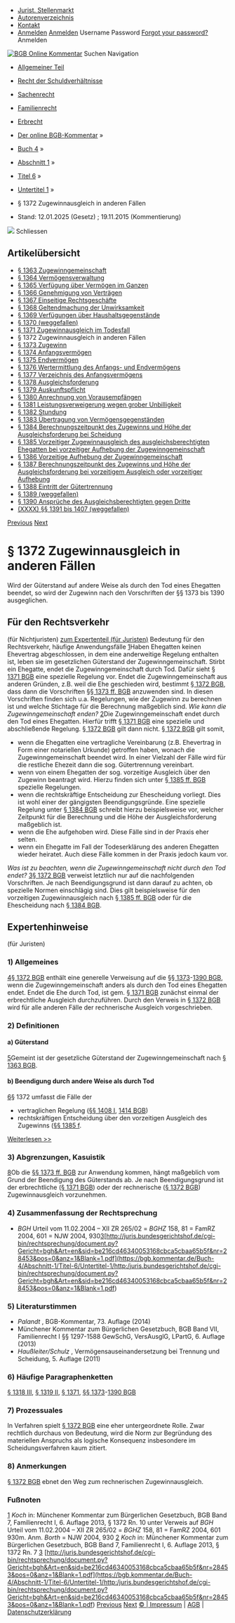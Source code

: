   * [Jurist. Stellenmarkt](https://bgb.kommentar.de/Buch-4/Abschnitt-1/Titel-6/Untertitel-1/</job-board> "Jurist. Stellenmarkt")
  * [Autorenverzeichnis](https://bgb.kommentar.de/Buch-4/Abschnitt-1/Titel-6/Untertitel-1/</Autorenverzeichnis> "Autorenverzeichnis")
  * [Kontakt](https://bgb.kommentar.de/Buch-4/Abschnitt-1/Titel-6/Untertitel-1/</Kontakt>)
  * [Anmelden](https://bgb.kommentar.de/Buch-4/Abschnitt-1/Titel-6/Untertitel-1/<#login> "show login form") [Anmelden](https://bgb.kommentar.de/Buch-4/Abschnitt-1/Titel-6/Untertitel-1/<#> "hide login form") Username Password
[Forgot your password?](https://bgb.kommentar.de/Buch-4/Abschnitt-1/Titel-6/Untertitel-1/</user/forgotpassword>) Anmelden 


[![BGB Online Kommentar](https://bgb.kommentar.de/extension/bgb/design/bgb/images/logo.png)](https://bgb.kommentar.de/Buch-4/Abschnitt-1/Titel-6/Untertitel-1/</> "BGB Online Kommentar")
Suchen
Navigation
  * [Allgemeiner Teil](https://bgb.kommentar.de/Buch-4/Abschnitt-1/Titel-6/Untertitel-1/</Buch-1>)
  * [Recht der Schuldverhältnisse](https://bgb.kommentar.de/Buch-4/Abschnitt-1/Titel-6/Untertitel-1/</Buch-2>)
  * [Sachenrecht](https://bgb.kommentar.de/Buch-4/Abschnitt-1/Titel-6/Untertitel-1/</Buch-3>)
  * [Familienrecht](https://bgb.kommentar.de/Buch-4/Abschnitt-1/Titel-6/Untertitel-1/</Buch-4>)
  * [Erbrecht](https://bgb.kommentar.de/Buch-4/Abschnitt-1/Titel-6/Untertitel-1/</Buch-5>)


  * [Der online BGB-Kommentar](https://bgb.kommentar.de/Buch-4/Abschnitt-1/Titel-6/Untertitel-1/</>) »
  * [Buch 4](https://bgb.kommentar.de/Buch-4/Abschnitt-1/Titel-6/Untertitel-1/</Buch-4>) »
  * [Abschnitt 1](https://bgb.kommentar.de/Buch-4/Abschnitt-1/Titel-6/Untertitel-1/</Buch-4/Abschnitt-1>) »
  * [Titel 6](https://bgb.kommentar.de/Buch-4/Abschnitt-1/Titel-6/Untertitel-1/</Buch-4/Abschnitt-1/Titel-6>) »
  * [Untertitel 1](https://bgb.kommentar.de/Buch-4/Abschnitt-1/Titel-6/Untertitel-1/</Buch-4/Abschnitt-1/Titel-6/Untertitel-1>) »
  * § 1372 Zugewinnausgleich in anderen Fällen 
  * Stand: 12.01.2025 (Gesetz) ; 19.11.2015 (Kommentierung) 


![](https://vg01.met.vgwort.de/na/1c9909529ead4f509072c06d9081a7d5)
Schliessen 
## Artikelübersicht
  * [ § 1363 Zugewinngemeinschaft ](https://bgb.kommentar.de/Buch-4/Abschnitt-1/Titel-6/Untertitel-1/</Buch-4/Abschnitt-1/Titel-6/Untertitel-1/Zugewinngemeinschaft>)
  * [ § 1364 Vermögensverwaltung ](https://bgb.kommentar.de/Buch-4/Abschnitt-1/Titel-6/Untertitel-1/</Buch-4/Abschnitt-1/Titel-6/Untertitel-1/Vermoegensverwaltung>)
  * [ § 1365 Verfügung über Vermögen im Ganzen ](https://bgb.kommentar.de/Buch-4/Abschnitt-1/Titel-6/Untertitel-1/</Buch-4/Abschnitt-1/Titel-6/Untertitel-1/Verfuegung-ueber-Vermoegen-im-Ganzen>)
  * [ § 1366 Genehmigung von Verträgen ](https://bgb.kommentar.de/Buch-4/Abschnitt-1/Titel-6/Untertitel-1/</Buch-4/Abschnitt-1/Titel-6/Untertitel-1/Genehmigung-von-Vertraegen>)
  * [ § 1367 Einseitige Rechtsgeschäfte ](https://bgb.kommentar.de/Buch-4/Abschnitt-1/Titel-6/Untertitel-1/</Buch-4/Abschnitt-1/Titel-6/Untertitel-1/Einseitige-Rechtsgeschaefte>)
  * [ § 1368 Geltendmachung der Unwirksamkeit ](https://bgb.kommentar.de/Buch-4/Abschnitt-1/Titel-6/Untertitel-1/</Buch-4/Abschnitt-1/Titel-6/Untertitel-1/Geltendmachung-der-Unwirksamkeit>)
  * [ § 1369 Verfügungen über Haushaltsgegenstände ](https://bgb.kommentar.de/Buch-4/Abschnitt-1/Titel-6/Untertitel-1/</Buch-4/Abschnitt-1/Titel-6/Untertitel-1/Verfuegungen-ueber-Haushaltsgegenstaende>)
  * [ § 1370 (weggefallen) ](https://bgb.kommentar.de/Buch-4/Abschnitt-1/Titel-6/Untertitel-1/</Buch-4/Abschnitt-1/Titel-6/Untertitel-1/weggefallen>)
  * [ § 1371 Zugewinnausgleich im Todesfall ](https://bgb.kommentar.de/Buch-4/Abschnitt-1/Titel-6/Untertitel-1/</Buch-4/Abschnitt-1/Titel-6/Untertitel-1/Zugewinnausgleich-im-Todesfall>)
  * § 1372 Zugewinnausgleich in anderen Fällen 
  * [ § 1373 Zugewinn ](https://bgb.kommentar.de/Buch-4/Abschnitt-1/Titel-6/Untertitel-1/</Buch-4/Abschnitt-1/Titel-6/Untertitel-1/Zugewinn>)
  * [ § 1374 Anfangsvermögen ](https://bgb.kommentar.de/Buch-4/Abschnitt-1/Titel-6/Untertitel-1/</Buch-4/Abschnitt-1/Titel-6/Untertitel-1/Anfangsvermoegen>)
  * [ § 1375 Endvermögen ](https://bgb.kommentar.de/Buch-4/Abschnitt-1/Titel-6/Untertitel-1/</Buch-4/Abschnitt-1/Titel-6/Untertitel-1/Endvermoegen>)
  * [ § 1376 Wertermittlung des Anfangs- und Endvermögens ](https://bgb.kommentar.de/Buch-4/Abschnitt-1/Titel-6/Untertitel-1/</Buch-4/Abschnitt-1/Titel-6/Untertitel-1/Wertermittlung-des-Anfangs-und-Endvermoegens>)
  * [ § 1377 Verzeichnis des Anfangsvermögens ](https://bgb.kommentar.de/Buch-4/Abschnitt-1/Titel-6/Untertitel-1/</Buch-4/Abschnitt-1/Titel-6/Untertitel-1/Verzeichnis-des-Anfangsvermoegens>)
  * [ § 1378 Ausgleichsforderung ](https://bgb.kommentar.de/Buch-4/Abschnitt-1/Titel-6/Untertitel-1/</Buch-4/Abschnitt-1/Titel-6/Untertitel-1/Ausgleichsforderung>)
  * [ § 1379 Auskunftspflicht ](https://bgb.kommentar.de/Buch-4/Abschnitt-1/Titel-6/Untertitel-1/</Buch-4/Abschnitt-1/Titel-6/Untertitel-1/Auskunftspflicht>)
  * [ § 1380 Anrechnung von Vorausempfängen ](https://bgb.kommentar.de/Buch-4/Abschnitt-1/Titel-6/Untertitel-1/</Buch-4/Abschnitt-1/Titel-6/Untertitel-1/Anrechnung-von-Vorausempfaengen>)
  * [ § 1381 Leistungsverweigerung wegen grober Unbilligkeit ](https://bgb.kommentar.de/Buch-4/Abschnitt-1/Titel-6/Untertitel-1/</Buch-4/Abschnitt-1/Titel-6/Untertitel-1/Leistungsverweigerung-wegen-grober-Unbilligkeit>)
  * [ § 1382 Stundung ](https://bgb.kommentar.de/Buch-4/Abschnitt-1/Titel-6/Untertitel-1/</Buch-4/Abschnitt-1/Titel-6/Untertitel-1/Stundung>)
  * [ § 1383 Übertragung von Vermögensgegenständen ](https://bgb.kommentar.de/Buch-4/Abschnitt-1/Titel-6/Untertitel-1/</Buch-4/Abschnitt-1/Titel-6/Untertitel-1/Uebertragung-von-Vermoegensgegenstaenden>)
  * [ § 1384 Berechnungszeitpunkt des Zugewinns und Höhe der Ausgleichsforderung bei Scheidung ](https://bgb.kommentar.de/Buch-4/Abschnitt-1/Titel-6/Untertitel-1/</Buch-4/Abschnitt-1/Titel-6/Untertitel-1/Berechnungszeitpunkt-des-Zugewinns-und-Hoehe-der-Ausgleichsforderung-bei-Scheidung>)
  * [ § 1385 Vorzeitiger Zugewinnausgleich des ausgleichsberechtigten Ehegatten bei vorzeitiger Aufhebung der Zugewinngemeinschaft ](https://bgb.kommentar.de/Buch-4/Abschnitt-1/Titel-6/Untertitel-1/</Buch-4/Abschnitt-1/Titel-6/Untertitel-1/Vorzeitiger-Zugewinnausgleich-des-ausgleichsberechtigten-Ehegatten-bei-vorzeitiger-Aufhebung-der-Zugewinngemeinschaft>)
  * [ § 1386 Vorzeitige Aufhebung der Zugewinngemeinschaft ](https://bgb.kommentar.de/Buch-4/Abschnitt-1/Titel-6/Untertitel-1/</Buch-4/Abschnitt-1/Titel-6/Untertitel-1/Vorzeitige-Aufhebung-der-Zugewinngemeinschaft>)
  * [ § 1387 Berechnungszeitpunkt des Zugewinns und Höhe der Ausgleichsforderung bei vorzeitigem Ausgleich oder vorzeitiger Aufhebung ](https://bgb.kommentar.de/Buch-4/Abschnitt-1/Titel-6/Untertitel-1/</Buch-4/Abschnitt-1/Titel-6/Untertitel-1/Berechnungszeitpunkt-des-Zugewinns-und-Hoehe-der-Ausgleichsforderung-bei-vorzeitigem-Ausgleich-oder-vorzeitiger-Aufhebung>)
  * [ § 1388 Eintritt der Gütertrennung ](https://bgb.kommentar.de/Buch-4/Abschnitt-1/Titel-6/Untertitel-1/</Buch-4/Abschnitt-1/Titel-6/Untertitel-1/Eintritt-der-Guetertrennung>)
  * [ § 1389 (weggefallen) ](https://bgb.kommentar.de/Buch-4/Abschnitt-1/Titel-6/Untertitel-1/</Buch-4/Abschnitt-1/Titel-6/Untertitel-1/weggefallen2>)
  * [ § 1390 Ansprüche des Ausgleichsberechtigten gegen Dritte ](https://bgb.kommentar.de/Buch-4/Abschnitt-1/Titel-6/Untertitel-1/</Buch-4/Abschnitt-1/Titel-6/Untertitel-1/Ansprueche-des-Ausgleichsberechtigten-gegen-Dritte>)
  * [ (XXXX) §§ 1391 bis 1407 (weggefallen) ](https://bgb.kommentar.de/Buch-4/Abschnitt-1/Titel-6/Untertitel-1/</Buch-4/Abschnitt-1/Titel-6/Untertitel-1/weggefallen3>)


[Previous](https://bgb.kommentar.de/Buch-4/Abschnitt-1/Titel-6/Untertitel-1/</Buch-4/Abschnitt-1/Titel-6/Untertitel-1/Zugewinnausgleich-im-Todesfall> "§ 1371 Zugewinnausgleich im Todesfall") [Next](https://bgb.kommentar.de/Buch-4/Abschnitt-1/Titel-6/Untertitel-1/</Buch-4/Abschnitt-1/Titel-6/Untertitel-1/Zugewinn> "§ 1373 Zugewinn")
# § 1372 Zugewinnausgleich in anderen Fällen
Wird der Güterstand auf andere Weise als durch den Tod eines Ehegatten beendet, so wird der Zugewinn nach den Vorschriften der §§ 1373 bis 1390 ausgeglichen.
## Für den Rechtsverkehr 
(für Nichtjuristen)
[zum Expertenteil (für Juristen)](https://bgb.kommentar.de/Buch-4/Abschnitt-1/Titel-6/Untertitel-1/<#expertenhinweise>)
Bedeutung für den Rechtsverkehr, häufige Anwendungsfälle
[1](https://bgb.kommentar.de/Buch-4/Abschnitt-1/Titel-6/Untertitel-1/<https:/bgb.kommentar.de/Buch-4/Abschnitt-1/Titel-6/Untertitel-1/Zugewinnausgleich-in-anderen-Faellen#1>)Haben Ehegatten keinen Ehevertrag abgeschlossen, in dem eine anderweitige Regelung enthalten ist, leben sie im gesetzlichen Güterstand der Zugewinngemeinschaft. Stirbt ein Ehegatte, endet die Zugewinngemeinschaft durch Tod. Dafür sieht [§ 1371 BGB](https://bgb.kommentar.de/Buch-4/Abschnitt-1/Titel-6/Untertitel-1/<http:/bgb.kommentar.de/Buch-4/Abschnitt-1/Titel-6/Untertitel-1/Zugewinnausgleich-im-Todesfall>) eine spezielle Regelung vor. Endet die Zugewinngemeinschaft aus anderen Gründen, z.B. weil die Ehe geschieden wird, bestimmt [§ 1372 BGB](https://bgb.kommentar.de/Buch-4/Abschnitt-1/Titel-6/Untertitel-1/</Buch-4/Abschnitt-1/Titel-6/Untertitel-1/Zugewinnausgleich-in-anderen-Faellen>), dass dann die Vorschriften [§§ 1373 ff. BGB](https://bgb.kommentar.de/Buch-4/Abschnitt-1/Titel-6/Untertitel-1/<http:/bgb.kommentar.de/Buch-4/Abschnitt-1/Titel-6/Untertitel-1/Zugewinn>) anzuwenden sind. In diesen Vorschriften finden sich u.a. Regelungen, wie der Zugewinn zu berechnen ist und welche Stichtage für die Berechnung maßgeblich sind. _Wie kann die Zugewinngemeinschaft enden?_
[2](https://bgb.kommentar.de/Buch-4/Abschnitt-1/Titel-6/Untertitel-1/<https:/bgb.kommentar.de/Buch-4/Abschnitt-1/Titel-6/Untertitel-1/Zugewinnausgleich-in-anderen-Faellen#2>)Die Zugewinngemeinschaft endet durch den Tod eines Ehegatten. Hierfür trifft [§ 1371 BGB](https://bgb.kommentar.de/Buch-4/Abschnitt-1/Titel-6/Untertitel-1/<http:/bgb.kommentar.de/Buch-4/Abschnitt-1/Titel-6/Untertitel-1/Zugewinnausgleich-im-Todesfall>) eine spezielle und abschließende Regelung. [§ 1372 BGB](https://bgb.kommentar.de/Buch-4/Abschnitt-1/Titel-6/Untertitel-1/</Buch-4/Abschnitt-1/Titel-6/Untertitel-1/Zugewinnausgleich-in-anderen-Faellen>) gilt dann nicht.
[§ 1372 BGB](https://bgb.kommentar.de/Buch-4/Abschnitt-1/Titel-6/Untertitel-1/</Buch-4/Abschnitt-1/Titel-6/Untertitel-1/Zugewinnausgleich-in-anderen-Faellen>) gilt somit, 
  * wenn die Ehegatten eine vertragliche Vereinbarung (z.B. Ehevertrag in Form einer notariellen Urkunde) getroffen haben, wonach die Zugewinngemeinschaft beendet wird. In einer Vielzahl der Fälle wird für die restliche Ehezeit dann die sog. Gütertrennung vereinbart. 
  * wenn von einem Ehegatten der sog. vorzeitige Ausgleich über den Zugewinn beantragt wird. Hierzu finden sich unter [§ 1385 ff. BGB](https://bgb.kommentar.de/Buch-4/Abschnitt-1/Titel-6/Untertitel-1/<http:/bgb.kommentar.de/Buch-4/Abschnitt-1/Titel-6/Untertitel-1/Vorzeitiger-Zugewinnausgleich-des-ausgleichsberechtigten-Ehegatten-bei-vorzeitiger-Aufhebung-der-Zugewinngemeinschaft?search=1385>) spezielle Regelungen.
  * wenn die rechtskräftige Entscheidung zur Ehescheidung vorliegt. Dies ist wohl einer der gängigsten Beendigungsgründe. Eine spezielle Regelung unter [§ 1384 BGB](https://bgb.kommentar.de/Buch-4/Abschnitt-1/Titel-6/Untertitel-1/<http:/bgb.kommentar.de/Buch-4/Abschnitt-1/Titel-6/Untertitel-1/Berechnungszeitpunkt-des-Zugewinns-und-Hoehe-der-Ausgleichsforderung-bei-Scheidung>) schreibt hierzu beispielsweise vor, welcher Zeitpunkt für die Berechnung und die Höhe der Ausgleichsforderung maßgeblich ist. 
  * wenn die Ehe aufgehoben wird. Diese Fälle sind in der Praxis eher selten. 
  * wenn ein Ehegatte im Fall der Todeserklärung des anderen Ehegatten wieder heiratet. Auch diese Fälle kommen in der Praxis jedoch kaum vor.


_Was ist zu beachten, wenn die Zugewinngemeinschaft nicht durch den Tod endet?_
[3](https://bgb.kommentar.de/Buch-4/Abschnitt-1/Titel-6/Untertitel-1/<https:/bgb.kommentar.de/Buch-4/Abschnitt-1/Titel-6/Untertitel-1/Zugewinnausgleich-in-anderen-Faellen#3>)[§ 1372 BGB](https://bgb.kommentar.de/Buch-4/Abschnitt-1/Titel-6/Untertitel-1/</Buch-4/Abschnitt-1/Titel-6/Untertitel-1/Zugewinnausgleich-in-anderen-Faellen>) verweist letztlich nur auf die nachfolgenden Vorschriften. Je nach Beendigungsgrund ist dann darauf zu achten, ob spezielle Normen einschlägig sind. Dies gilt beispielsweise für den vorzeitigen Zugewinnausgleich nach [§ 1385 ff. BGB](https://bgb.kommentar.de/Buch-4/Abschnitt-1/Titel-6/Untertitel-1/<http:/bgb.kommentar.de/Buch-4/Abschnitt-1/Titel-6/Untertitel-1/Vorzeitiger-Zugewinnausgleich-des-ausgleichsberechtigten-Ehegatten-bei-vorzeitiger-Aufhebung-der-Zugewinngemeinschaft>) oder für die Ehescheidung nach [§ 1384 BGB](https://bgb.kommentar.de/Buch-4/Abschnitt-1/Titel-6/Untertitel-1/<http:/bgb.kommentar.de/Buch-4/Abschnitt-1/Titel-6/Untertitel-1/Berechnungszeitpunkt-des-Zugewinns-und-Hoehe-der-Ausgleichsforderung-bei-Scheidung>).
## Expertenhinweise
(für Juristen)
### 1) Allgemeines
[4](https://bgb.kommentar.de/Buch-4/Abschnitt-1/Titel-6/Untertitel-1/<https:/bgb.kommentar.de/Buch-4/Abschnitt-1/Titel-6/Untertitel-1/Zugewinnausgleich-in-anderen-Faellen/Allgemeines#4>)[§ 1372 BGB](https://bgb.kommentar.de/Buch-4/Abschnitt-1/Titel-6/Untertitel-1/</Buch-4/Abschnitt-1/Titel-6/Untertitel-1/Zugewinnausgleich-in-anderen-Faellen>) enthält eine generelle Verweisung auf die [§§ 1373](https://bgb.kommentar.de/Buch-4/Abschnitt-1/Titel-6/Untertitel-1/<http:/bgb.kommentar.de/Buch-4/Abschnitt-1/Titel-6/Untertitel-1/Zugewinn>)-[1390 BGB](https://bgb.kommentar.de/Buch-4/Abschnitt-1/Titel-6/Untertitel-1/<http:/bgb.kommentar.de/Buch-4/Abschnitt-1/Titel-6/Untertitel-1/Ansprueche-des-Ausgleichsberechtigten-gegen-Dritte?search=1390>), wenn die Zugewinngemeinschaft anders als durch den Tod eines Ehegatten endet.
Endet die Ehe durch Tod, ist gem. [§ 1371 BGB](https://bgb.kommentar.de/Buch-4/Abschnitt-1/Titel-6/Untertitel-1/<http:/bgb.kommentar.de/Buch-4/Abschnitt-1/Titel-6/Untertitel-1/Zugewinnausgleich-im-Todesfall?search=1371>) zunächst einmal der erbrechtliche Ausgleich durchzuführen. Durch den Verweis in [§ 1372 BGB](https://bgb.kommentar.de/Buch-4/Abschnitt-1/Titel-6/Untertitel-1/</Buch-4/Abschnitt-1/Titel-6/Untertitel-1/Zugewinnausgleich-in-anderen-Faellen>) wird für alle anderen Fälle der rechnerische Ausgleich vorgeschrieben.
### 2) Definitionen
[](https://bgb.kommentar.de/Buch-4/Abschnitt-1/Titel-6/Untertitel-1/<https:/bgb.kommentar.de/Buch-4/Abschnitt-1/Titel-6/Untertitel-1/Zugewinnausgleich-in-anderen-Faellen/Definitionen#eztoc135497_0_0_7>)
#### a) Güterstand 
[5](https://bgb.kommentar.de/Buch-4/Abschnitt-1/Titel-6/Untertitel-1/<https:/bgb.kommentar.de/Buch-4/Abschnitt-1/Titel-6/Untertitel-1/Zugewinnausgleich-in-anderen-Faellen/Definitionen#5>)Gemeint ist der gesetzliche Güterstand der Zugewinngemeinschaft nach [§ 1363 BGB](https://bgb.kommentar.de/Buch-4/Abschnitt-1/Titel-6/Untertitel-1/<http:/bgb.kommentar.de/Buch-4/Abschnitt-1/Titel-6/Untertitel-1/Zugewinngemeinschaft?search=1363>). 
[](https://bgb.kommentar.de/Buch-4/Abschnitt-1/Titel-6/Untertitel-1/<https:/bgb.kommentar.de/Buch-4/Abschnitt-1/Titel-6/Untertitel-1/Zugewinnausgleich-in-anderen-Faellen/Definitionen#eztoc135497_0_0_8>)
#### b) Beendigung durch andere Weise als durch Tod 
[6](https://bgb.kommentar.de/Buch-4/Abschnitt-1/Titel-6/Untertitel-1/<https:/bgb.kommentar.de/Buch-4/Abschnitt-1/Titel-6/Untertitel-1/Zugewinnausgleich-in-anderen-Faellen/Definitionen#6>)§ 1372 umfasst die Fälle der
  * vertraglichen Regelung ([§§ 1408 I](https://bgb.kommentar.de/Buch-4/Abschnitt-1/Titel-6/Untertitel-1/<http:/bgb.kommentar.de/Buch-4/Abschnitt-1/Titel-6/Untertitel-2/Kapitel-1/Ehevertrag-Vertragsfreiheit?search=1408>), [1414 BGB](https://bgb.kommentar.de/Buch-4/Abschnitt-1/Titel-6/Untertitel-1/<http:/bgb.kommentar.de/Buch-4/Abschnitt-1/Titel-6/Untertitel-2/Kapitel-2/Eintritt-der-Guetertrennung?search=1414>))
  * rechtskräftigen Entscheidung über den vorzeitigen Ausgleich des Zugewinns ([§§ 1385 f](https://bgb.kommentar.de/Buch-4/Abschnitt-1/Titel-6/Untertitel-1/<http:/bgb.kommentar.de/Buch-4/Abschnitt-1/Titel-6/Untertitel-1/Vorzeitiger-Zugewinnausgleich-des-ausgleichsberechtigten-Ehegatten-bei-vorzeitiger-Aufhebung-der-Zugewinngemeinschaft?search=1385>).


[Weiterlesen >> ](https://bgb.kommentar.de/Buch-4/Abschnitt-1/Titel-6/Untertitel-1/</Buch-4/Abschnitt-1/Titel-6/Untertitel-1/Zugewinnausgleich-in-anderen-Faellen/Definitionen>)
### 3) Abgrenzungen, Kasuistik
[8](https://bgb.kommentar.de/Buch-4/Abschnitt-1/Titel-6/Untertitel-1/<https:/bgb.kommentar.de/Buch-4/Abschnitt-1/Titel-6/Untertitel-1/Zugewinnausgleich-in-anderen-Faellen/Abgrenzungen-Kasuistik#8>)Ob die [§§ 1373 ff. BGB](https://bgb.kommentar.de/Buch-4/Abschnitt-1/Titel-6/Untertitel-1/<http:/bgb.kommentar.de/Buch-4/Abschnitt-1/Titel-6/Untertitel-1/Zugewinn>) zur Anwendung kommen, hängt maßgeblich vom Grund der Beendigung des Güterstands ab. Je nach Beendigungsgrund ist der erbrechtliche ([§ 1371 BGB](https://bgb.kommentar.de/Buch-4/Abschnitt-1/Titel-6/Untertitel-1/<http:/bgb.kommentar.de/Buch-4/Abschnitt-1/Titel-6/Untertitel-1/Zugewinnausgleich-im-Todesfall>)) oder der rechnerische ([§ 1372 BGB](https://bgb.kommentar.de/Buch-4/Abschnitt-1/Titel-6/Untertitel-1/</Buch-4/Abschnitt-1/Titel-6/Untertitel-1/Zugewinnausgleich-in-anderen-Faellen>)) Zugewinnausgleich vorzunehmen.
### 4) Zusammenfassung der Rechtsprechung
- _BGH_ Urteil vom 11.02.2004 – XII ZR 265/02 = _BGHZ_ 158, 81 = FamRZ 2004, 601 = NJW 2004, 930[3](https://bgb.kommentar.de/Buch-4/Abschnitt-1/Titel-6/Untertitel-1/<#fn:3>)[http://juris.bundesgerichtshof.de/cgi-bin/rechtsprechung/document.py?Gericht=bgh&Art=en&sid=be216cd46340053168cbca5cbaa65b5f&nr=28453&pos=0&anz=1&Blank=1.pdf](https://bgb.kommentar.de/Buch-4/Abschnitt-1/Titel-6/Untertitel-1/<http:/juris.bundesgerichtshof.de/cgi-bin/rechtsprechung/document.py?Gericht=bgh&Art=en&sid=be216cd46340053168cbca5cbaa65b5f&nr=28453&pos=0&anz=1&Blank=1.pdf>)
### 5) Literaturstimmen
  * _Palandt_ , BGB-Kommentar, 73. Auflage (2014)
  * Münchener Kommentar zum Bürgerlichen Gesetzbuch, BGB Band VII, Familienrecht I §§ 1297-1588 GewSchG, VersAusglG, LPartG, 6. Auflage (2013)
  * _Haußleiter/Schulz_ , Vermögensauseinandersetzung bei Trennung und Scheidung, 5. Auflage (2011)


### 6) Häufige Paragraphenketten
[§ 1318 III](https://bgb.kommentar.de/Buch-4/Abschnitt-1/Titel-6/Untertitel-1/<http:/bgb.kommentar.de/Buch-4/Abschnitt-1/Titel-3/Folgen-der-Aufhebung?search=1318>), [§ 1319 II](https://bgb.kommentar.de/Buch-4/Abschnitt-1/Titel-6/Untertitel-1/<http:/bgb.kommentar.de/Buch-4/Abschnitt-1/Titel-4/Aufhebung-der-bisherigen-Ehe>), [§ 1371](https://bgb.kommentar.de/Buch-4/Abschnitt-1/Titel-6/Untertitel-1/<http:/bgb.kommentar.de/Buch-4/Abschnitt-1/Titel-6/Untertitel-1/Zugewinnausgleich-im-Todesfall?search=1371>), [§§ 1373](https://bgb.kommentar.de/Buch-4/Abschnitt-1/Titel-6/Untertitel-1/<http:/bgb.kommentar.de/Buch-4/Abschnitt-1/Titel-6/Untertitel-1/Zugewinn>)-[1390 BGB](https://bgb.kommentar.de/Buch-4/Abschnitt-1/Titel-6/Untertitel-1/<http:/bgb.kommentar.de/Buch-4/Abschnitt-1/Titel-6/Untertitel-1/Ansprueche-des-Ausgleichsberechtigten-gegen-Dritte?search=1390>)
### 7) Prozessuales
In Verfahren spielt [§ 1372 BGB](https://bgb.kommentar.de/Buch-4/Abschnitt-1/Titel-6/Untertitel-1/</Buch-4/Abschnitt-1/Titel-6/Untertitel-1/Zugewinnausgleich-in-anderen-Faellen>) eine eher untergeordnete Rolle. Zwar rechtlich durchaus von Bedeutung, wird die Norm zur Begründung des materiellen Anspruchs als logische Konsequenz insbesondere im Scheidungsverfahren kaum zitiert.
### 8) Anmerkungen
[§ 1372 BGB](https://bgb.kommentar.de/Buch-4/Abschnitt-1/Titel-6/Untertitel-1/</Buch-4/Abschnitt-1/Titel-6/Untertitel-1/Zugewinnausgleich-in-anderen-Faellen>) ebnet den Weg zum rechnerischen Zugewinnausgleich.
### Fußnoten
[1](https://bgb.kommentar.de/Buch-4/Abschnitt-1/Titel-6/Untertitel-1/</Buch-4/Abschnitt-1/Titel-6/Untertitel-1/Zugewinnausgleich-in-anderen-Faellen/Definitionen#fnref:1>) _Koch_ in: Münchener Kommentar zum Bürgerlichen Gesetzbuch, BGB Band 7, Familienrecht I, 6. Auflage 2013, § 1372 Rn. 10 unter Verweis auf _BGH_ Urteil vom 11.02.2004 – XII ZR 265/02 = _BGHZ_ 158, 81 = FamRZ 2004, 601 930m. Anm. _Borth_ = NJW 2004, 930
[2](https://bgb.kommentar.de/Buch-4/Abschnitt-1/Titel-6/Untertitel-1/</Buch-4/Abschnitt-1/Titel-6/Untertitel-1/Zugewinnausgleich-in-anderen-Faellen/Definitionen#fnref:2>) _Koch_ in: Münchener Kommentar zum Bürgerlichen Gesetzbuch, BGB Band 7, Familienrecht I, 6. Auflage 2013, § 1372 Rn. 7
[3](https://bgb.kommentar.de/Buch-4/Abschnitt-1/Titel-6/Untertitel-1/<#>) [http://juris.bundesgerichtshof.de/cgi-bin/rechtsprechung/document.py?Gericht=bgh&Art=en&sid=be216cd46340053168cbca5cbaa65b5f&nr=28453&pos=0&anz=1&Blank=1.pdf](https://bgb.kommentar.de/Buch-4/Abschnitt-1/Titel-6/Untertitel-1/<http:/juris.bundesgerichtshof.de/cgi-bin/rechtsprechung/document.py?Gericht=bgh&Art=en&sid=be216cd46340053168cbca5cbaa65b5f&nr=28453&pos=0&anz=1&Blank=1.pdf>)
[Previous](https://bgb.kommentar.de/Buch-4/Abschnitt-1/Titel-6/Untertitel-1/</Buch-4/Abschnitt-1/Titel-6/Untertitel-1/Zugewinnausgleich-im-Todesfall> "§ 1371 Zugewinnausgleich im Todesfall") [Next](https://bgb.kommentar.de/Buch-4/Abschnitt-1/Titel-6/Untertitel-1/</Buch-4/Abschnitt-1/Titel-6/Untertitel-1/Zugewinn> "§ 1373 Zugewinn")
[© | Impressum](https://bgb.kommentar.de/Buch-4/Abschnitt-1/Titel-6/Untertitel-1/</Kontakt>) | [AGB](https://bgb.kommentar.de/Buch-4/Abschnitt-1/Titel-6/Untertitel-1/</AGB>) | [Datenschutzerklärung](https://bgb.kommentar.de/Buch-4/Abschnitt-1/Titel-6/Untertitel-1/</Datenschutzerklaerung-fuer-Leser>)

